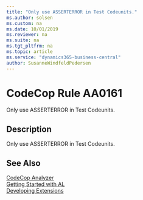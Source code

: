 ```yaml
---
title: "Only use ASSERTERROR in Test Codeunits."
ms.author: solsen
ms.custom: na
ms.date: 10/01/2019
ms.reviewer: na
ms.suite: na
ms.tgt_pltfrm: na
ms.topic: article
ms.service: "dynamics365-business-central"
author: SusanneWindfeldPedersen
---
```

[//]: # (START>DO_NOT_EDIT)
[//]: # (IMPORTANT:Do not edit any of the content between here and the END>DO_NOT_EDIT.)
[//]: # (Any modifications should be made in the .xml or .resx files in the ModernDev repo.)
# CodeCop Rule AA0161
Only use ASSERTERROR in Test Codeunits.  

## Description
Only use ASSERTERROR in Test Codeunits.

[//]: # (IMPORTANT: END>DO_NOT_EDIT)
## See Also  
[CodeCop Analyzer](codecop.md)  
[Getting Started with AL](../devenv-get-started.md)  
[Developing Extensions](../devenv-dev-overview.md)  